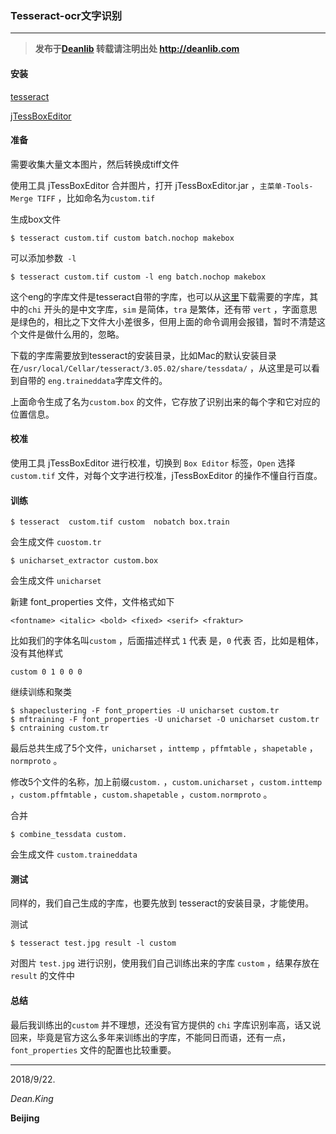 ### Tesseract-ocr文字识别

------

> **发布于[Deanlib](http://deanlib.com)  转载请注明出处 http://deanlib.com**

#### 安装

[tesseract](https://github.com/tesseract-ocr/tesseract)

[jTessBoxEditor](https://sourceforge.net/projects/vietocr/files/jTessBoxEditor/)

#### 准备

需要收集大量文本图片，然后转换成tiff文件

使用工具 jTessBoxEditor 合并图片，打开 jTessBoxEditor.jar ，`主菜单-Tools-Merge TIFF` ，比如命名为`custom.tif`

生成box文件

```shell
$ tesseract custom.tif custom batch.nochop makebox
```

可以添加参数` -l` 

```shell
$ tesseract custom.tif custom -l eng batch.nochop makebox
```

这个eng的字库文件是tesseract自带的字库，也可以从[这里](https://github.com/tesseract-ocr/tessdata)下载需要的字库，其中的`chi` 开头的是中文字库，`sim` 是简体，`tra` 是繁体，还有带 `vert` ，字面意思是绿色的，相比之下文件大小差很多，但用上面的命令调用会报错，暂时不清楚这个文件是做什么用的，忽略。

下载的字库需要放到tesseract的安装目录，比如Mac的默认安装目录在`/usr/local/Cellar/tesseract/3.05.02/share/tessdata/` ，从这里是可以看到自带的 `eng.traineddata`字库文件的。

上面命令生成了名为`custom.box` 的文件，它存放了识别出来的每个字和它对应的位置信息。

#### 校准

使用工具 jTessBoxEditor 进行校准，切换到 `Box Editor` 标签，`Open` 选择`custom.tif` 文件，对每个文字进行校准，jTessBoxEditor 的操作不懂自行百度。

#### 训练

```shell
$ tesseract  custom.tif custom  nobatch box.train
```

会生成文件 `cuostom.tr` 

```shell
$ unicharset_extractor custom.box
```

会生成文件 `unicharset` 

新建 font_properties 文件，文件格式如下

```
<fontname> <italic> <bold> <fixed> <serif> <fraktur>
```

比如我们的字体名叫`custom` ，后面描述样式 `1` 代表 是，`0` 代表 否，比如是粗体，没有其他样式

```
custom 0 1 0 0 0
```

继续训练和聚类

```shell
$ shapeclustering -F font_properties -U unicharset custom.tr
$ mftraining -F font_properties -U unicharset -O unicharset custom.tr
$ cntraining custom.tr
```

最后总共生成了5个文件，`unicharset` ，`inttemp` ，`pffmtable` ，`shapetable` ，`normproto` 。

修改5个文件的名称，加上前缀`custom.` ，`custom.unicharset` ，`custom.inttemp` ，`custom.pffmtable` ，`custom.shapetable` ，`custom.normproto` 。

合并

```shell
$ combine_tessdata custom.
```

会生成文件 `custom.traineddata`

#### 测试

同样的，我们自己生成的字库，也要先放到 tesseract的安装目录，才能使用。

测试

```shell
$ tesseract test.jpg result -l custom
```

对图片 `test.jpg` 进行识别，使用我们自己训练出来的字库 `custom` ，结果存放在`result` 的文件中

#### 总结

最后我训练出的`custom` 并不理想，还没有官方提供的 `chi` 字库识别率高，话又说回来，毕竟是官方这么多年来训练出的字库，不能同日而语，还有一点，`font_properties` 文件的配置也比较重要。

------

2018/9/22.

*Dean.King*

**Beijing**